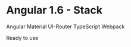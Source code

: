 Angular 1.6 - Stack
===============================================

Angular
Material
UI-Router
TypeScript
Webpack

Ready to use